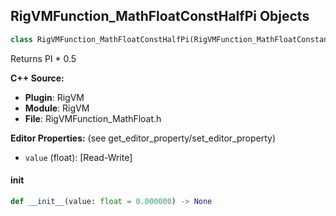 ## RigVMFunction_MathFloatConstHalfPi Objects

```python
class RigVMFunction_MathFloatConstHalfPi(RigVMFunction_MathFloatConstant)
```

Returns PI * 0.5

**C++ Source:**

- **Plugin**: RigVM
- **Module**: RigVM
- **File**: RigVMFunction_MathFloat.h

**Editor Properties:** (see get_editor_property/set_editor_property)

- ``value`` (float):  [Read-Write]

<a id="unreal.RigVMFunction_MathFloatConstHalfPi.__init__"></a>

#### __init__

```python
def __init__(value: float = 0.000000) -> None
```

<a id="unreal.RigUnit_MathFloatConstHalfPi"></a>